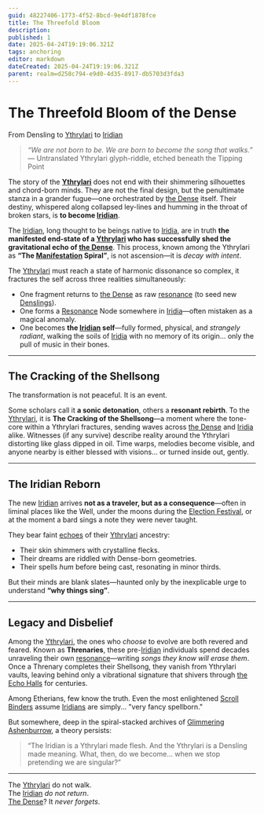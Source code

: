 ```yaml
---
guid: 48227406-1773-4f52-8bcd-9e4df1878fce
title: The Threefold Bloom
description: 
published: 1
date: 2025-04-24T19:19:06.321Z
tags: anchoring
editor: markdown
dateCreated: 2025-04-24T19:19:06.321Z
parent: realm=d258c794-e9d0-4d35-8917-db5703d3fda3
---
```


# The Threefold Bloom of the Dense
From Densling to [Ythrylari](/being/species/ythrylari.md) to [Iridian](/being/species/iridian.md)

> *“We are not born to be. We are born to become the song that walks.”*  
> — Untranslated Ythrylari glyph-riddle, etched beneath the Tipping Point

The story of the **[Ythrylari](/being/species/ythrylari.md)** does not end with their shimmering silhouettes and chord-born minds. They are not the final design, but the penultimate stanza in a grander fugue—one orchestrated by [the Dense](/geography/realm/the-dense.md) itself. Their destiny, whispered along collapsed ley-lines and humming in the throat of broken stars, is **to become [Iridian](/being/species/iridian.md)**.

The [Iridian](/being/species/iridian.md), long thought to be beings native to [Iridia](/geography/world/iridia.md), are in truth **the manifested end-state of a [Ythrylari](/being/species/ythrylari.md) who has successfully shed the gravitational echo of [the Dense](/geography/realm/the-dense.md)**. This process, known among the Ythrylari as **“The [Manifestation](/structure/chronological/event/manifestation.md) Spiral”**, is not ascension—it is *decay with intent*. 

The [Ythrylari](/being/species/ythrylari.md) must reach a state of harmonic dissonance so complex, it fractures the self across three realities simultaneously:
- One fragment returns to [the Dense](/geography/realm/the-dense.md) as raw [resonance](/raw/20250501/resonance/resonance.md) (to seed new [Denslings](/being/species/denslings.md)).
- One forms a [Resonance](/raw/20250501/resonance/resonance.md) Node somewhere in [Iridia](/geography/world/iridia.md)—often mistaken as a magical anomaly.
- One becomes **the [Iridian](/being/species/iridian.md) self**—fully formed, physical, and *strangely radiant*, walking the soils of [Iridia](/geography/world/iridia.md) with no memory of its origin... only the pull of music in their bones.

---

## The Cracking of the Shellsong

The transformation is not peaceful. It is an event.

Some scholars call it **a sonic detonation**, others a **resonant rebirth**. To the [Ythrylari](/being/species/ythrylari.md), it is **The Cracking of the Shellsong**—a moment where the tone-core within a Ythrylari fractures, sending waves across [the Dense](/geography/realm/the-dense.md) and [Iridia](/geography/world/iridia.md) alike. Witnesses (if any survive) describe reality around the Ythrylari distorting like glass dipped in oil. Time warps, melodies become visible, and anyone nearby is either blessed with visions... or turned inside out, gently.

---

## The Iridian Reborn

The new [Iridian](/being/species/iridian.md) arrives **not as a traveler, but as a consequence**—often in liminal places like the Well, under the moons during the [Election Festival](/geography/settlement/city/city-of-or/election-festival.md), or at the moment a bard sings a note they were never taught. 

They bear faint [echoes](/raw/20250501/soul/echoes.md) of their [Ythrylari](/being/species/ythrylari.md) ancestry:
- Their skin shimmers with crystalline flecks.
- Their dreams are riddled with Dense-born geometries.
- Their spells *hum* before being cast, resonating in minor thirds.

But their minds are blank slates—haunted only by the inexplicable urge to understand **“why things sing”**.

---

## Legacy and Disbelief

Among the [Ythrylari](/being/species/ythrylari.md), the ones who *choose* to evolve are both revered and feared. Known as **Threnaries**, these pre-[Iridian](/being/species/iridian.md) individuals spend decades unraveling their own [resonance](/raw/20250501/resonance/resonance.md)—writing *songs they know will erase them*. Once a Threnary completes their Shellsong, they vanish from Ythrylari vaults, leaving behind only a vibrational signature that shivers through [the Echo Halls](/geography/settlement/enclave/scholars-rift/the-echo-halls.md) for centuries.

Among Etherians, few know the truth. Even the most enlightened [Scroll Binders](/structure/society/profession/scroll-binder.md) assume [Iridians](/being/species/iridian.md) are simply... "very fancy spellborn."

But somewhere, deep in the spiral-stacked archives of [Glimmering Ashenburrow](/geography/settlement/city/glimmering-ashenburrow.md), a theory persists:
> “The Iridian is a Ythrylari made flesh. And the Ythrylari is a Densling made meaning. What, then, do we become… when we stop pretending we are singular?”

---

The [Ythrylari](/being/species/ythrylari.md) do not walk.  
The [Iridian](/being/species/iridian.md) *do not return*.  
[The Dense](/geography/realm/the-dense.md)? It *never forgets*.

